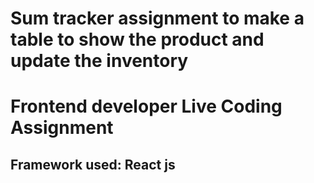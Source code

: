 # Sum tracker assignment to make a table to show the product and update the inventory


# Frontend developer Live Coding Assignment
## Framework used: React js
